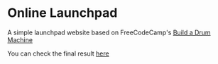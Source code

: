 # Online Launchpad
A simple launchpad website based on FreeCodeCamp's [Build a Drum Machine](https://www.freecodecamp.org/learn/front-end-development-libraries/front-end-development-libraries-projects/build-a-drum-machine)

You can check the final result [here](https://online-launchpad.netlify.app/)